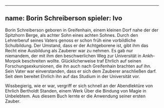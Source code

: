 ---
name: Borin Schreiberson
spieler: Ivo
----

Borin Schreiberson geboren in Greifenhain, einem kleinen Dorf nahe der der Spitzhorn Berge, als achter Sohn eines achten Sohnes. Durch den Lehrerberuf seines Vaters genoss er schon früh eine vorbildliche Schulbildung. Der Umstand, dass er der Achtgeborene ist, gibt ihm das Recht eine Ausbildung als Zauberer war zu nehmen. Es gab nur niemandem, der mit ihm den beschwerlichen Weg zur Universität in Ankh-Morpok beschreiten wollte. Glücklicherweise traf Ehrlich auf seinen Forschungsexkursionen, die ihn auch nach Greifenhain brachten auf ihn. Sein Vater war einverstanden, dass er sich dem Zauberer anschließen darf. Seit dem bereitet Ehrlich ihn auf das Studium in der Universität vor.

Wissbegierig, wie er war, vergriff er sich schnell an der Abendlektüre von Ehrlich Bertholdt Standen, einem Werk Über die Bindung von Magie in Unbelebtem. Aus diesem Buch lernte er die Anwendung seiner ersten Zauber. 
